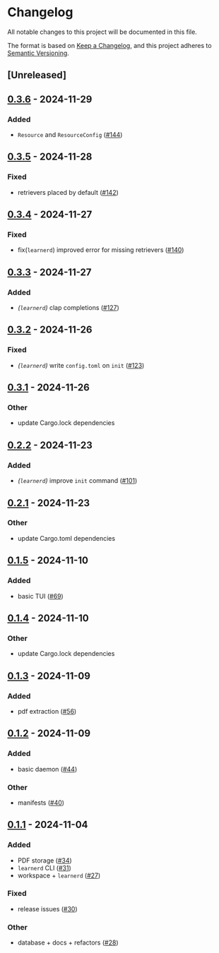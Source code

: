 # Changelog
All notable changes to this project will be documented in this file.

The format is based on [Keep a Changelog](https://keepachangelog.com/en/1.0.0/),
and this project adheres to [Semantic Versioning](https://semver.org/spec/v2.0.0.html).

## [Unreleased]

## [0.3.6](https://github.com/Autoparallel/learner/compare/learnerd-v0.3.5...learnerd-v0.3.6) - 2024-11-29

### Added
- `Resource` and `ResourceConfig` ([#144](https://github.com/Autoparallel/learner/pull/144))

## [0.3.5](https://github.com/Autoparallel/learner/compare/learnerd-v0.3.4...learnerd-v0.3.5) - 2024-11-28

### Fixed
- retrievers placed by default ([#142](https://github.com/Autoparallel/learner/pull/142))

## [0.3.4](https://github.com/Autoparallel/learner/compare/learnerd-v0.3.3...learnerd-v0.3.4) - 2024-11-27

### Fixed
- fix(`learnerd`) improved error for missing retrievers ([#140](https://github.com/Autoparallel/learner/pull/140))

## [0.3.3](https://github.com/Autoparallel/learner/compare/learnerd-v0.3.2...learnerd-v0.3.3) - 2024-11-27

### Added
- *(`learnerd`)* clap completions ([#127](https://github.com/Autoparallel/learner/pull/127))

## [0.3.2](https://github.com/Autoparallel/learner/compare/learnerd-v0.3.1...learnerd-v0.3.2) - 2024-11-26

### Fixed
- *(`learnerd`)* write `config.toml` on `init` ([#123](https://github.com/Autoparallel/learner/pull/123))

## [0.3.1](https://github.com/Autoparallel/learner/compare/learnerd-v0.3.0...learnerd-v0.3.1) - 2024-11-26

### Other
- update Cargo.lock dependencies

## [0.2.2](https://github.com/Autoparallel/learner/compare/learnerd-v0.2.1...learnerd-v0.2.2) - 2024-11-23

### Added
- *(`learnerd`)* improve `init` command ([#101](https://github.com/Autoparallel/learner/pull/101))

## [0.2.1](https://github.com/Autoparallel/learner/compare/learnerd-v0.2.0...learnerd-v0.2.1) - 2024-11-23

### Other
- update Cargo.toml dependencies

## [0.1.5](https://github.com/Autoparallel/learner/compare/learnerd-v0.1.4...learnerd-v0.1.5) - 2024-11-10

### Added
- basic TUI ([#69](https://github.com/Autoparallel/learner/pull/69))

## [0.1.4](https://github.com/Autoparallel/learner/compare/learnerd-v0.1.3...learnerd-v0.1.4) - 2024-11-10

### Other
- update Cargo.lock dependencies

## [0.1.3](https://github.com/Autoparallel/learner/compare/learnerd-v0.1.2...learnerd-v0.1.3) - 2024-11-09

### Added
- pdf extraction ([#56](https://github.com/Autoparallel/learner/pull/56))

## [0.1.2](https://github.com/Autoparallel/learner/compare/learnerd-v0.1.1...learnerd-v0.1.2) - 2024-11-09

### Added
- basic daemon ([#44](https://github.com/Autoparallel/learner/pull/44))

### Other
- manifests ([#40](https://github.com/Autoparallel/learner/pull/40))

## [0.1.1](https://github.com/Autoparallel/learner/compare/learnerd-v0.1.0...learnerd-v0.1.1) - 2024-11-04

### Added
- PDF storage ([#34](https://github.com/Autoparallel/learner/pull/34))
- `learnerd` CLI ([#31](https://github.com/Autoparallel/learner/pull/31))
- workspace + `learnerd` ([#27](https://github.com/Autoparallel/learner/pull/27))

### Fixed
- release issues ([#30](https://github.com/Autoparallel/learner/pull/30))

### Other
- database + docs + refactors ([#28](https://github.com/Autoparallel/learner/pull/28))
